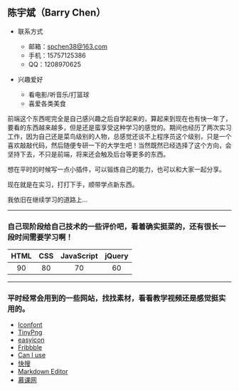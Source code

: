 ## 陈宇斌（Barry Chen）

* 联系方式
	* 邮箱：spchen38@163.com
	* 手机：15757125386
	* QQ：1208970625

* 兴趣爱好
	* 看电影/听音乐/打篮球
	* 喜爱各类美食

前端这个东西呢完全是自己感兴趣之后自学起来的，算起来到现在也有快一年了，要看的东西越来越多，但是还是蛮享受这种学习的感觉的。期间也经历了两次实习工作，因为自己还是菜鸟级别的人物，总感觉还谈不上程序员这个级别，只是一个喜欢敲敲代码，然后随便专研一下的大学生吧！当然既然已经选择了这个方向，会坚持下去，不只是前端，将来还会触及后台等更多的东西。

想在平时的时候写一点小插件，可以锻炼自己的能力，也可以和大家一起分享。

现在就是在实习，打打下手，顺带学点新东西。

我依旧在继续学习的道路上...

---

### 自己现阶段给自己技术的一些评价吧，看着确实挺菜的，还有很长一段时间需要学习啊！

|    HTML    |    CSS    | JavaScript | jQuery |
|   :----:   |   :---:   |:----------:| :----: |
|     90     |    80     |     70     |   60   |

---

### 平时经常会用到的一些网站，找找素材，看看教学视频还是感觉挺实用的。

* [Iconfont](http://www.iconfont.cn/)
* [TinyPng](https://tinypng.com/)
* [easyicon](http://www.easyicon.net/)
* [Fribbble](http://fribbble.com/)
* [Can I use](http://caniuse.com/)
* [快搜](http://so.chongbuluo.com/)
* [Markdown Editor](http://jbt.github.io/markdown*editor/#4wIA)
* [慕课网](http://www.imooc.com/)